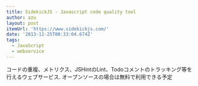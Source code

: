 ```yaml
---
title: SidekickJS - Javascript code quality tool
author: azu
layout: post
itemUrl: 'https://www.sidekickjs.com/'
date: '2013-11-25T00:33:04.674Z'
tags:
  - JavaScript
  - webservice
---
```

コードの重複、メトリクス、JSHintのLint、Todoコメントのトラッキング等を行えるウェブサービス.
オープンソースの場合は無料で利用できる予定
